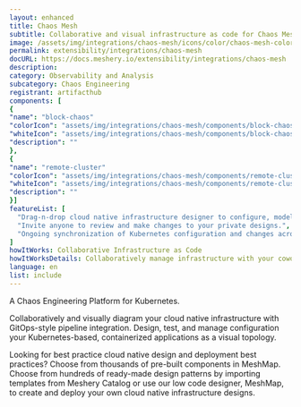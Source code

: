 ```yaml
---
layout: enhanced
title: Chaos Mesh
subtitle: Collaborative and visual infrastructure as code for Chaos Mesh
image: /assets/img/integrations/chaos-mesh/icons/color/chaos-mesh-color.svg
permalink: extensibility/integrations/chaos-mesh
docURL: https://docs.meshery.io/extensibility/integrations/chaos-mesh
description: 
category: Observability and Analysis
subcategory: Chaos Engineering
registrant: artifacthub
components: [
{
"name": "block-chaos"
"colorIcon": "assets/img/integrations/chaos-mesh/components/block-chaos/icons/color/block-chaos-color.svg"
"whiteIcon": "assets/img/integrations/chaos-mesh/components/block-chaos/icons/white/block-chaos-white.svg"
"description": ""
},
{
"name": "remote-cluster"
"colorIcon": "assets/img/integrations/chaos-mesh/components/remote-cluster/icons/color/remote-cluster-color.svg"
"whiteIcon": "assets/img/integrations/chaos-mesh/components/remote-cluster/icons/white/remote-cluster-white.svg"
"description": ""
}]
featureList: [
  "Drag-n-drop cloud native infrastructure designer to configure, model, and deploy your workloads.",
  "Invite anyone to review and make changes to your private designs.",
  "Ongoing synchronization of Kubernetes configuration and changes across any number of clusters."
]
howItWorks: Collaborative Infrastructure as Code
howItWorksDetails: Collaboratively manage infrastructure with your coworkers synchronously sharing the same designs.
language: en
list: include
---
```

<p>
A Chaos Engineering Platform for Kubernetes.
</p>
<p>
    Collaboratively and visually diagram your cloud native infrastructure with GitOps-style pipeline integration. Design, test, and manage configuration your Kubernetes-based, containerized applications as a visual topology.
</p>
<p>
    Looking for best practice cloud native design and deployment best practices? Choose from thousands of pre-built components in MeshMap. Choose from hundreds of ready-made design patterns by importing templates from Meshery Catalog or use our low code designer, MeshMap, to create and deploy your own cloud native infrastructure designs.
</p>
